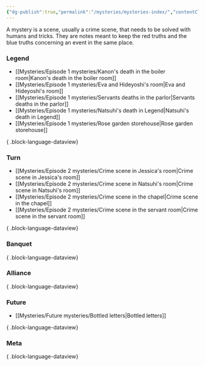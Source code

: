 ```yaml
---
{"dg-publish":true,"permalink":"/mysteries/mysteries-index/","contentClasses":"center-headings red-truth red-links blue-truth"}
---
```


A mystery is a scene, usually a crime scene, that needs to be solved with humans  and tricks.
They are notes meant to keep the red truths and the blue truths concerning an event in the same place.

### Legend

- [[Mysteries/Episode 1 mysteries/Kanon's death in the boiler room\|Kanon's death in the boiler room]]
- [[Mysteries/Episode 1 mysteries/Eva and Hideyoshi's room\|Eva and Hideyoshi's room]]
- [[Mysteries/Episode 1 mysteries/Servants deaths in the parlor\|Servants deaths in the parlor]]
- [[Mysteries/Episode 1 mysteries/Natsuhi's death in Legend\|Natsuhi's death in Legend]]
- [[Mysteries/Episode 1 mysteries/Rose garden storehouse\|Rose garden storehouse]]

{ .block-language-dataview}

### Turn
- [[Mysteries/Episode 2 mysteries/Crime scene in Jessica's room\|Crime scene in Jessica's room]]
- [[Mysteries/Episode 2 mysteries/Crime scene in Natsuhi's room\|Crime scene in Natsuhi's room]]
- [[Mysteries/Episode 2 mysteries/Crime scene in the chapel\|Crime scene in the chapel]]
- [[Mysteries/Episode 2 mysteries/Crime scene in the servant room\|Crime scene in the servant room]]

{ .block-language-dataview}
### Banquet

{ .block-language-dataview}
### Alliance

{ .block-language-dataview}

### Future
- [[Mysteries/Future mysteries/Bottled letters\|Bottled letters]]

{ .block-language-dataview}

### Meta

{ .block-language-dataview}
